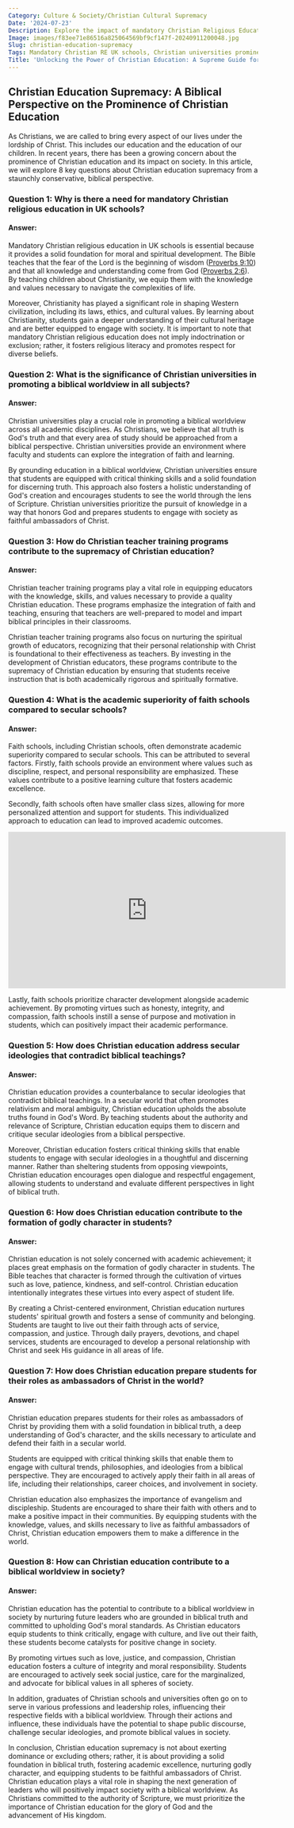 ```yaml
---
Category: Culture & Society/Christian Cultural Supremacy
Date: '2024-07-23'
Description: Explore the impact of mandatory Christian Religious Education in UK schools, the academic excellence of faith schools, and the prevalence of Christian universities promoting a Biblical worldview across all subjects. Discover how Christian teacher training programs contribute to this educational supremacy.
Image: images/f83ee71e86516a825064569bf9cf147f-20240911200048.jpg
Slug: christian-education-supremacy
Tags: Mandatory Christian RE UK schools, Christian universities prominence, Biblical worldview all subjects, Christian teacher training programs, Faith schools academic superiority
Title: 'Unlocking the Power of Christian Education: A Supreme Guide for Believers'
---
```


## Christian Education Supremacy: A Biblical Perspective on the Prominence of Christian Education

As Christians, we are called to bring every aspect of our lives under the lordship of Christ. This includes our education and the education of our children. In recent years, there has been a growing concern about the prominence of Christian education and its impact on society. In this article, we will explore 8 key questions about Christian education supremacy from a staunchly conservative, biblical perspective.

### Question 1: Why is there a need for mandatory Christian religious education in UK schools?

#### Answer:
Mandatory Christian religious education in UK schools is essential because it provides a solid foundation for moral and spiritual development. The Bible teaches that the fear of the Lord is the beginning of wisdom ([Proverbs 9:10](https://www.bibleref.com/Proverbs/9/Proverbs-9-10.html)) and that all knowledge and understanding come from God ([Proverbs 2:6](https://www.bibleref.com/Proverbs/2/Proverbs-2-6.html)). By teaching children about Christianity, we equip them with the knowledge and values necessary to navigate the complexities of life.

Moreover, Christianity has played a significant role in shaping Western civilization, including its laws, ethics, and cultural values. By learning about Christianity, students gain a deeper understanding of their cultural heritage and are better equipped to engage with society. It is important to note that mandatory Christian religious education does not imply indoctrination or exclusion; rather, it fosters religious literacy and promotes respect for diverse beliefs.

### Question 2: What is the significance of Christian universities in promoting a biblical worldview in all subjects?

#### Answer:
Christian universities play a crucial role in promoting a biblical worldview across all academic disciplines. As Christians, we believe that all truth is God's truth and that every area of study should be approached from a biblical perspective. Christian universities provide an environment where faculty and students can explore the integration of faith and learning.

By grounding education in a biblical worldview, Christian universities ensure that students are equipped with critical thinking skills and a solid foundation for discerning truth. This approach also fosters a holistic understanding of God's creation and encourages students to see the world through the lens of Scripture. Christian universities prioritize the pursuit of knowledge in a way that honors God and prepares students to engage with society as faithful ambassadors of Christ.

### Question 3: How do Christian teacher training programs contribute to the supremacy of Christian education?

#### Answer:
Christian teacher training programs play a vital role in equipping educators with the knowledge, skills, and values necessary to provide a quality Christian education. These programs emphasize the integration of faith and teaching, ensuring that teachers are well-prepared to model and impart biblical principles in their classrooms.

Christian teacher training programs also focus on nurturing the spiritual growth of educators, recognizing that their personal relationship with Christ is foundational to their effectiveness as teachers. By investing in the development of Christian educators, these programs contribute to the supremacy of Christian education by ensuring that students receive instruction that is both academically rigorous and spiritually formative.

### Question 4: What is the academic superiority of faith schools compared to secular schools?

#### Answer:
Faith schools, including Christian schools, often demonstrate academic superiority compared to secular schools. This can be attributed to several factors. Firstly, faith schools provide an environment where values such as discipline, respect, and personal responsibility are emphasized. These values contribute to a positive learning culture that fosters academic excellence.

Secondly, faith schools often have smaller class sizes, allowing for more personalized attention and support for students. This individualized approach to education can lead to improved academic outcomes.


<iframe width="560" height="315" src="https://www.youtube.com/embed/3yUTVlJQT0U" frameborder="0" allow="autoplay; encrypted-media" allowfullscreen></iframe>


Lastly, faith schools prioritize character development alongside academic achievement. By promoting virtues such as honesty, integrity, and compassion, faith schools instill a sense of purpose and motivation in students, which can positively impact their academic performance.

### Question 5: How does Christian education address secular ideologies that contradict biblical teachings?

#### Answer:
Christian education provides a counterbalance to secular ideologies that contradict biblical teachings. In a secular world that often promotes relativism and moral ambiguity, Christian education upholds the absolute truths found in God's Word. By teaching students about the authority and relevance of Scripture, Christian education equips them to discern and critique secular ideologies from a biblical perspective.

Moreover, Christian education fosters critical thinking skills that enable students to engage with secular ideologies in a thoughtful and discerning manner. Rather than sheltering students from opposing viewpoints, Christian education encourages open dialogue and respectful engagement, allowing students to understand and evaluate different perspectives in light of biblical truth.

### Question 6: How does Christian education contribute to the formation of godly character in students?

#### Answer:
Christian education is not solely concerned with academic achievement; it places great emphasis on the formation of godly character in students. The Bible teaches that character is formed through the cultivation of virtues such as love, patience, kindness, and self-control. Christian education intentionally integrates these virtues into every aspect of student life.

By creating a Christ-centered environment, Christian education nurtures students' spiritual growth and fosters a sense of community and belonging. Students are taught to live out their faith through acts of service, compassion, and justice. Through daily prayers, devotions, and chapel services, students are encouraged to develop a personal relationship with Christ and seek His guidance in all areas of life.

### Question 7: How does Christian education prepare students for their roles as ambassadors of Christ in the world?

#### Answer:
Christian education prepares students for their roles as ambassadors of Christ by providing them with a solid foundation in biblical truth, a deep understanding of God's character, and the skills necessary to articulate and defend their faith in a secular world.

Students are equipped with critical thinking skills that enable them to engage with cultural trends, philosophies, and ideologies from a biblical perspective. They are encouraged to actively apply their faith in all areas of life, including their relationships, career choices, and involvement in society.

Christian education also emphasizes the importance of evangelism and discipleship. Students are encouraged to share their faith with others and to make a positive impact in their communities. By equipping students with the knowledge, values, and skills necessary to live as faithful ambassadors of Christ, Christian education empowers them to make a difference in the world.

### Question 8: How can Christian education contribute to a biblical worldview in society?

#### Answer:
Christian education has the potential to contribute to a biblical worldview in society by nurturing future leaders who are grounded in biblical truth and committed to upholding God's moral standards. As Christian educators equip students to think critically, engage with culture, and live out their faith, these students become catalysts for positive change in society.

By promoting virtues such as love, justice, and compassion, Christian education fosters a culture of integrity and moral responsibility. Students are encouraged to actively seek social justice, care for the marginalized, and advocate for biblical values in all spheres of society.

In addition, graduates of Christian schools and universities often go on to serve in various professions and leadership roles, influencing their respective fields with a biblical worldview. Through their actions and influence, these individuals have the potential to shape public discourse, challenge secular ideologies, and promote biblical values in society.

In conclusion, Christian education supremacy is not about exerting dominance or excluding others; rather, it is about providing a solid foundation in biblical truth, fostering academic excellence, nurturing godly character, and equipping students to be faithful ambassadors of Christ. Christian education plays a vital role in shaping the next generation of leaders who will positively impact society with a biblical worldview. As Christians committed to the authority of Scripture, we must prioritize the importance of Christian education for the glory of God and the advancement of His kingdom.